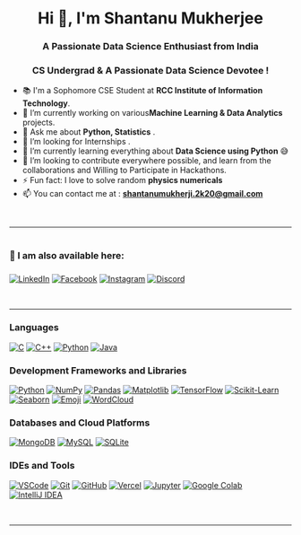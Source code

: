 
<h1 align="center">Hi 👋, I'm Shantanu Mukherjee</h1>
<h3 align="center">A Passionate Data Science Enthusiast from India</h3>
<h3 align="center">CS Undergrad & A Passionate Data Science Devotee !</h3>

- 📚 I'm a Sophomore CSE Student at **RCC Institute of Information Technology**.
- 🌱 I’m currently working on various**Machine Learning & Data Analytics** projects.
- 💬 Ask me about **Python, Statistics** .
- 👯 I’m looking for Internships .  
- 🔭 I’m currently learning everything about **Data Science using Python** 😅
- 💞️ I’m looking to contribute everywhere possible, and learn from the collaborations and Willing to Participate in Hackathons.
- ⚡ Fun fact: I love to solve random **physics numericals**
- 📫 You can contact me at : **shantanumukherji.2k20@gmail.com**

<br>

---
# <h3 align="left">📧 I am also available here: <h3>
<p align="left">
<a href="https://www.linkedin.com/in/shantanu-mukherjee-97b5951a7/" target="blank"><img alt='LinkedIn' src='https://img.shields.io/badge/LinkedIn-100000?style=for-the-badge&logo=LinkedIn&logoColor=white&labelColor=000000&color=0072b1'/></a>  
<a href="https://www.facebook.com/shantanu.mukherjee.5095110" target="blank"><img alt='Facebook' src='https://img.shields.io/badge/Facebook-100000?style=for-the-badge&logo=Facebook&logoColor=white&labelColor=black&color=000080'/></a>
<a href="https://www.instagram.com/confused__capricorn/" target="blank"><img alt='Instagram' src='https://img.shields.io/badge/Instagram-100000?style=for-the-badge&logo=Instagram&logoColor=white&labelColor=000000&color=FF009E'/></a>
<a href="discordapp.com/users/confused__capricorn" target="blank"><img alt='Discord' src='https://img.shields.io/badge/Discord-100000?style=for-the-badge&logo=Discord&logoColor=white&labelColor=black&color=6B00B3'/></a>

</p>

<br>

---

### Languages
[![C](https://img.shields.io/badge/-C-A8B9CC?logo=c&logoColor=white&style=for-the-badge)](https://en.wikipedia.org/wiki/C_(programming_language))
[![C++](https://img.shields.io/badge/-C++-00599C?logo=c%2B%2B&logoColor=white&style=for-the-badge)](https://en.wikipedia.org/wiki/C%2B%2B)
[![Python](https://img.shields.io/badge/-Python-3776AB?logo=python&logoColor=white&style=for-the-badge)](https://www.python.org/)
[![Java](https://img.shields.io/badge/-Java-007396?logo=java&logoColor=white&style=for-the-badge)](https://www.java.com/)

### Development Frameworks and Libraries
[![Python](https://img.shields.io/badge/-Python-3776AB?logo=python&logoColor=white&style=for-the-badge)](https://www.python.org/)
[![NumPy](https://img.shields.io/badge/-NumPy-013243?logo=numpy&logoColor=white&style=for-the-badge)](https://numpy.org/)
[![Pandas](https://img.shields.io/badge/-Pandas-150458?logo=pandas&logoColor=white&style=for-the-badge)](https://pandas.pydata.org/)
[![Matplotlib](https://img.shields.io/badge/-Matplotlib-014D4E?logo=matplotlib&logoColor=white&style=for-the-badge)](https://matplotlib.org/)
[![TensorFlow](https://img.shields.io/badge/-TensorFlow-FF6F00?logo=tensorflow&logoColor=white&style=for-the-badge)](https://www.tensorflow.org/)
[![Scikit-Learn](https://img.shields.io/badge/-Scikit--Learn-F7931E?logo=scikit-learn&logoColor=white&style=for-the-badge)](https://scikit-learn.org/)
[![Seaborn](https://img.shields.io/badge/-Seaborn-4C9A85?logoColor=white&style=for-the-badge)](https://seaborn.pydata.org/)
[![Emoji](https://img.shields.io/badge/-Emoji-FFDD67?logo=emoji&logoColor=white&style=for-the-badge)](https://pypi.org/project/emoji/)
[![WordCloud](https://img.shields.io/badge/-WordCloud-4682B4?logoColor=white&style=for-the-badge)](https://github.com/amueller/word_cloud)

### Databases and Cloud Platforms
[![MongoDB](https://img.shields.io/badge/-MongoDB-47A248?logo=mongodb&logoColor=white&style=for-the-badge)](https://www.mongodb.com/)
[![MySQL](https://img.shields.io/badge/-MySQL-4479A1?logo=mysql&logoColor=white&style=for-the-badge)](https://www.mysql.com/)
[![SQLite](https://img.shields.io/badge/-SQLite-003B57?logo=sqlite&logoColor=white&style=for-the-badge)](https://www.sqlite.org/)

### IDEs and Tools
[![VSCode](https://img.shields.io/badge/-VSCode-007ACC?logo=visual-studio-code&logoColor=white&style=for-the-badge)](https://code.visualstudio.com/)
[![Git](https://img.shields.io/badge/-Git-F05032?logo=git&logoColor=white&style=for-the-badge)](https://git-scm.com/)
[![GitHub](https://img.shields.io/badge/-GitHub-181717?logo=github&logoColor=white&style=for-the-badge)](https://github.com/)
[![Vercel](https://img.shields.io/badge/-Vercel-000000?logo=vercel&logoColor=white&style=for-the-badge)](https://vercel.com/)
[![Jupyter](https://img.shields.io/badge/-Jupyter-F37626?logo=jupyter&logoColor=white&style=for-the-badge)](https://jupyter.org/)
[![Google Colab](https://img.shields.io/badge/-Google%20Colab-F9AB00?logo=google-colab&logoColor=white&style=for-the-badge)](https://colab.research.google.com/)
[![IntelliJ IDEA](https://img.shields.io/badge/-IntelliJ%20IDEA-000000?logo=intellij-idea&logoColor=white&style=for-the-badge)](https://www.jetbrains.com/idea/)



<br/>

---


